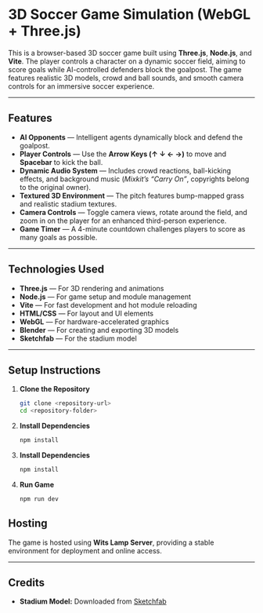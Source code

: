 # 3D Soccer Game Simulation (WebGL + Three.js)

This is a browser-based 3D soccer game built using **Three.js**, **Node.js**, and **Vite**. The player controls a character on a dynamic soccer field, aiming to score goals while AI-controlled defenders block the goalpost. The game features realistic 3D models, crowd and ball sounds, and smooth camera controls for an immersive soccer experience.

---

## Features

- **AI Opponents** — Intelligent agents dynamically block and defend the goalpost.  
- **Player Controls** — Use the **Arrow Keys (↑ ↓ ← →)** to move and **Spacebar** to kick the ball.  
- **Dynamic Audio System** — Includes crowd reactions, ball-kicking effects, and background music (*Mixkit’s “Carry On”*, copyrights belong to the original owner).  
- **Textured 3D Environment** — The pitch features bump-mapped grass and realistic stadium textures.  
- **Camera Controls** — Toggle camera views, rotate around the field, and zoom in on the player for an enhanced third-person experience.  
- **Game Timer** — A 4-minute countdown challenges players to score as many goals as possible.  

---

## Technologies Used

- **Three.js** — For 3D rendering and animations  
- **Node.js** — For game setup and module management  
- **Vite** — For fast development and hot module reloading  
- **HTML/CSS** — For layout and UI elements  
- **WebGL** — For hardware-accelerated graphics  
- **Blender** — For creating and exporting 3D models  
- **Sketchfab** — For the stadium model  

---

## Setup Instructions

1. **Clone the Repository**
   ```bash
   git clone <repository-url>
   cd <repository-folder>
2. **Install Dependencies**
   ```bash
   npm install
2. **Install Dependencies**
   ```bash
   npm install
2. **Run Game**
   ```bash
   npm run dev

## Hosting

The game is hosted using **Wits Lamp Server**, providing a stable environment for deployment and online access.

---

## Credits

- **Stadium Model:** Downloaded from [Sketchfab](https://sketchfab.com/)

